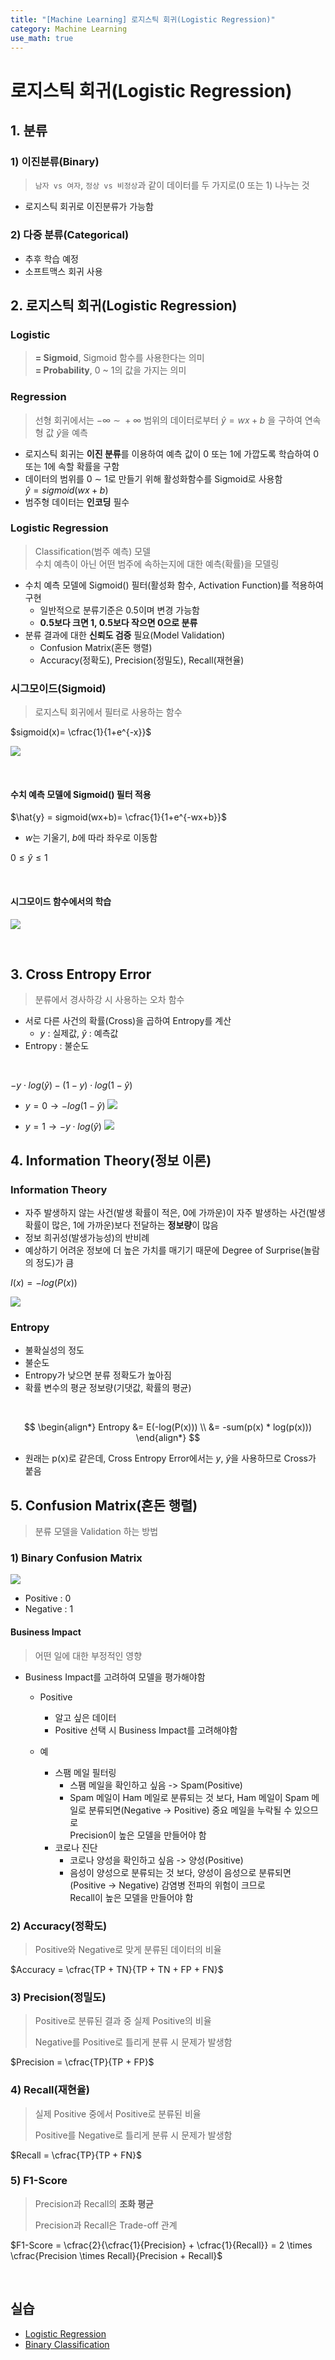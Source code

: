 ```yaml
---
title: "[Machine Learning] 로지스틱 회귀(Logistic Regression)"
category: Machine Learning
use_math: true
---
```


# 로지스틱 회귀(Logistic Regression)

## 1. 분류
### 1) 이진분류(Binary)
> `남자 vs 여자`, `정상 vs 비정상`과 같이 데이터를 두 가지로(0 또는 1) 나누는 것
- 로지스틱 회귀로 이진분류가 가능함

### 2) 다중 분류(Categorical)
- 추후 학습 예정
- 소프트맥스 회귀 사용

## 2. 로지스틱 회귀(Logistic Regression)

### Logistic
> **= Sigmoid**, Sigmoid 함수를 사용한다는 의미 <br>
> **= Probability**, 0 ~ 1의 값을 가지는 의미 

### Regression
> 선형 회귀에서는 $- \infty \ \sim \ + \infty$ 범위의 데이터로부터 $\hat{y} = wx + b$ 을 구하여 연속형 값 $\hat{y}$을 예측  

- 로지스틱 회귀는 **이진 분류**를 이용하여 예측 값이 0 또는 1에 가깝도록 학습하여 0 또는 1에 속할 확률을 구함
- 데이터의 범위를 $0\ \sim\ 1$로 만들기 위해 활성화함수를 Sigmoid로 사용함<br>$\hat{y} = sigmoid(wx+b)$
- 범주형 데이터는 **인코딩** 필수

### Logistic Regression
> Classification(범주 예측) 모델<br>
> 수치 예측이 아닌 어떤 범주에 속하는지에 대한 예측(확률)을 모델링

- 수치 예측 모델에 Sigmoid() 필터(활성화 함수, Activation Function)를 적용하여 구현
    - 일반적으로 분류기준은 0.5이며 변경 가능함
    - **0.5보다 크면 1, 0.5보다 작으면 0으로 분류**
- 분류 결과에 대한 **신뢰도 검증** 필요(Model Validation)
    - Confusion Matrix(혼돈 행렬)
    - Accuracy(정확도), Precision(정밀도), Recall(재현율)

### 시그모이드(Sigmoid)
> 로지스틱 회귀에서 필터로 사용하는 함수

$sigmoid(x)= \cfrac{1}{1+e^{-x}}$

![](/assets/images/posts/ml/sigmoid.png)

<br>

#### 수치 예측 모델에 Sigmoid() 필터 적용

$\hat{y} = sigmoid(wx+b)= \cfrac{1}{1+e^{-wx+b}}$
- $w$는 기울기, $b$에 따라 좌우로 이동함

$0 \le \hat{y} \le 1$

<br>

#### 시그모이드 함수에서의 학습

![](/assets/images/posts/ml/sigmoid_learn.png)

<br>

## 3. Cross Entropy Error
> 분류에서 경사하강 시 사용하는 오차 함수

- 서로 다른 사건의 확률(Cross)을 곱하여 Entropy를 계산
  - $y$ : 실제값, $\hat{y}$ : 예측값
- Entropy : 불순도

<br> 

$-y \cdot log( \hat{y}) - (1-y) \cdot log(1- \hat{y})$

- $y=0 \rightarrow -log(1- \hat{y})$
![](/assets/images/posts/ml/cee_y_0.png)

- $y=1 \rightarrow -y \cdot log( \hat{y})$
![](/assets/images/posts/ml/cee_y_1.png)
  
## 4. Information Theory(정보 이론)

### Information Theory
- 자주 발생하지 않는 사건(발생 확률이 적은, 0에 가까운)이 자주 발생하는 사건(발생 확률이 많은, 1에 가까운)보다 전달하는 **정보량**이 많음
- 정보 희귀성(발생가능성)의 반비례
- 예상하기 어려운 정보에 더 높은 가치를 매기기 때문에 Degree of Surprise(놀람의 정도)가 큼


$I(x)=-log(P(x))$

![](/assets/images/posts/ml/information.png)

### Entropy
- 불확실성의 정도
- 불순도
- Entropy가 낮으면 분류 정확도가 높아짐
- 확률 변수의 평균 정보량(기댓값, 확률의 평균)

<br>

$$
\begin{align*} Entropy &= E(-log(P(x))) \\ &= -sum(p(x) * log(p(x))) \end{align*}
$$
- 원래는 p(x)로 같은데, Cross Entropy Error에서는 $y$, $\hat{y}$을 사용하므로 Cross가 붙음

## 5. Confusion Matrix(혼돈 행렬)
> 분류 모델을 Validation 하는 방법

### 1) Binary Confusion Matrix

![](/assets/images/posts/ml/confusion_matrix.png)

- Positive : 0
- Negative : 1

#### Business Impact
> 어떤 일에 대한 부정적인 영향

- Business Impact를 고려하여 모델을 평가해야함
  - Positive
    - 알고 싶은 데이터
    - Positive 선택 시 Business Impact를 고려해야함
    
  - 예  
    - 스팸 메일 필터링
      - 스팸 메일을 확인하고 싶음 -> Spam(Positive)
      - Spam 메일이 Ham 메일로 분류되는 것 보다, Ham 메일이 Spam 메일로 분류되면(Negative -> Positive) 중요 메일을 누락될 수 있으므로<br> Precision이 높은 모델을 만들어야 함
    - 코로나 진단
      - 코로나 양성을 확인하고 싶음 -> 양성(Positive)
      - 음성이 양성으로 분류되는 것 보다, 양성이 음성으로 분류되면(Positive -> Negative) 감염병 전파의 위험이 크므로<br> Recall이 높은 모델을 만들어야 함

### 2) Accuracy(정확도)
> Positive와 Negative로 맞게 분류된 데이터의 비율

$Accuracy = \cfrac{TP + TN}{TP + TN + FP + FN}$

### 3) Precision(정밀도)
> Positive로 분류된 결과 중 실제 Positive의 비율
>
> Negative를 Positive로 틀리게 분류 시 문제가 발생함

$Precision = \cfrac{TP}{TP + FP}$

### 4) Recall(재현율)
> 실제 Positive 중에서 Positive로 분류된 비율
>
> Positive를 Negative로 틀리게 분류 시 문제가 발생함

$Recall = \cfrac{TP}{TP + FN}$

### 5) F1-Score
> Precision과 Recall의 **조화 평균**
>
> Precision과 Recall은 Trade-off 관계

$F1-Score = \cfrac{2}{\cfrac{1}{Precision} + \cfrac{1}{Recall}} = 2 \times \cfrac{Precision \times Recall}{Precision + Recall}$

<br>

## 실습

- <a href="https://colab.research.google.com/drive/1VxUIMVZ7JU9P-3V50-czlB5nkd822COb?usp=sharing">Logistic Regression</a>
- <a href="https://colab.research.google.com/drive/1d93D4DQzLUiWjeFKhzyiyJwCTTUfXUZF?usp=sharing">Binary Classification</a>